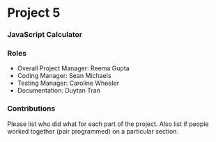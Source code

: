 # Project 5
### JavaScript Calculator

### Roles
* Overall Project Manager: Reema Gupta
* Coding Manager: Sean Michaels 
* Testing Manager: Caroline Wheeler 
* Documentation: Duytan Tran

### Contributions
Please list who did what for each part of the project.
Also list if people worked together (pair programmed) on a particular section.
